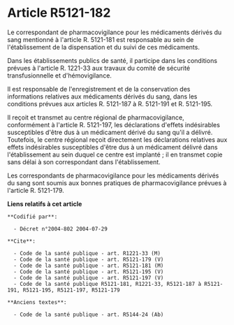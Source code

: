 # Article R5121-182

Le correspondant de pharmacovigilance pour les médicaments dérivés du sang mentionné à l'article R. 5121-181 est responsable
au sein de l'établissement de la dispensation et du suivi de ces médicaments.

Dans les établissements publics de santé, il participe dans les conditions prévues à l'article R. 1221-33 aux travaux du
comité de sécurité transfusionnelle et d'hémovigilance.

Il est responsable de l'enregistrement et de la conservation des informations relatives aux médicaments dérivés du sang, dans
les conditions prévues aux articles R. 5121-187 à R. 5121-191 et R. 5121-195.

Il reçoit et transmet au centre régional de pharmacovigilance, conformément à l'article R. 5121-197, les déclarations
d'effets indésirables susceptibles d'être dus à un médicament dérivé du sang qu'il a délivré. Toutefois, le centre régional
reçoit directement les déclarations relatives aux effets indésirables susceptibles d'être dus à un médicament délivré dans
l'établissement au sein duquel ce centre est implanté ; il en transmet copie sans délai à son correspondant dans
l'établissement.

Les correspondants de pharmacovigilance pour les médicaments dérivés du sang sont soumis aux bonnes pratiques de
pharmacovigilance prévues à l'article R. 5121-179.

**Liens relatifs à cet article**

	**Codifié par**:

	  - Décret n°2004-802 2004-07-29

	**Cite**:

	  - Code de la santé publique - art. R1221-33 (M)
	  - Code de la santé publique - art. R5121-179 (V)
	  - Code de la santé publique - art. R5121-181 (M)
	  - Code de la santé publique - art. R5121-195 (V)
	  - Code de la santé publique - art. R5121-197 (V)
	  - Code de la santé publique R5121-181, R1221-33, R5121-187 à R5121-191, R5121-195, R5121-197, R5121-179

	**Anciens textes**:

	  - Code de la santé publique - art. R5144-24 (Ab)
